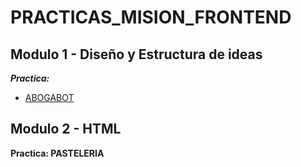 # PRACTICAS_MISION_FRONTEND

## **Modulo 1 - Diseño y Estructura de ideas**

***Practica:***
- [ABOGABOT](/README.md)


## **Modulo 2 - HTML**

**Practica: PASTELERIA**

